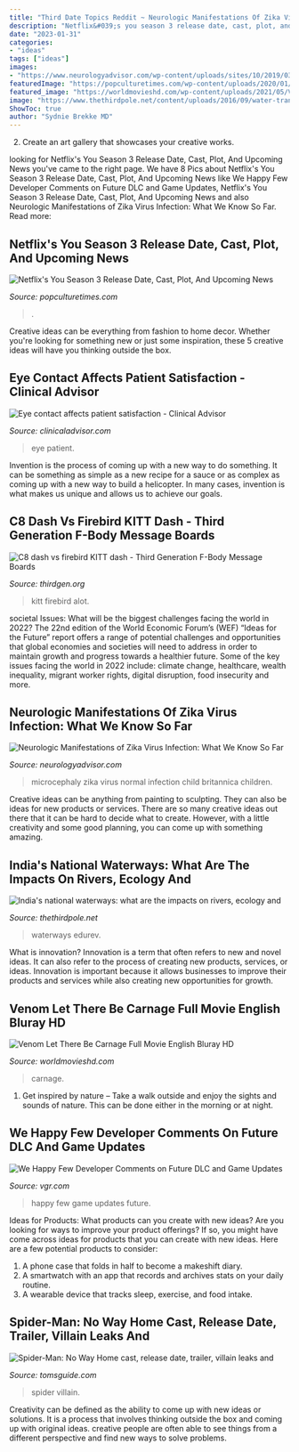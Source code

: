 ```yaml
---
title: "Third Date Topics Reddit ~ Neurologic Manifestations Of Zika Virus Infection: What We Know So Far"
description: "Netflix&#039;s you season 3 release date, cast, plot, and upcoming news"
date: "2023-01-31"
categories:
- "ideas"
tags: ["ideas"]
images:
- "https://www.neurologyadvisor.com/wp-content/uploads/sites/10/2019/03/zika.microcephaly_SH_372823891.jpg"
featuredImage: "https://popculturetimes.com/wp-content/uploads/2020/01/You-Season-3.jpg"
featured_image: "https://worldmovieshd.com/wp-content/uploads/2021/05/Venom-Let-There-Be-Carnage-1.jpg"
image: "https://www.thethirdpole.net/content/uploads/2016/09/water-transport.jpg"
ShowToc: true
author: "Sydnie Brekke MD"
---
```



2. Create an art gallery that showcases your creative works.

	

		
looking for Netflix&#039;s You Season 3 Release Date, Cast, Plot, And Upcoming News you've came to the right page. We have 8 Pics about Netflix&#039;s You Season 3 Release Date, Cast, Plot, And Upcoming News like We Happy Few Developer Comments on Future DLC and Game Updates, Netflix&#039;s You Season 3 Release Date, Cast, Plot, And Upcoming News and also Neurologic Manifestations of Zika Virus Infection: What We Know So Far. Read more:
		
    
## Netflix&#039;s You Season 3 Release Date, Cast, Plot, And Upcoming News

<img loading=lazy src="https://popculturetimes.com/wp-content/uploads/2020/01/You-Season-3.jpg" onerror="this.onerror=null;this.src='https://tse2.mm.bing.net/th?id=OIP.4NOk6OICozTirJs1Pg6POAHaE8&amp;pid=15.1';" alt="Netflix&#039;s You Season 3 Release Date, Cast, Plot, And Upcoming News">

_Source: popculturetimes.com_

>. 

	

Creative ideas can be everything from fashion to home decor. Whether you're looking for something new or just some inspiration, these 5 creative ideas will have you thinking outside the box.

    
## Eye Contact Affects Patient Satisfaction - Clinical Advisor

<img loading=lazy src="https://www.clinicaladvisor.com/wp-content/uploads/sites/11/2018/12/eyecontact_1013webexclusives_478820.jpg" onerror="this.onerror=null;this.src='https://tse4.mm.bing.net/th?id=OIP.zNZrPfxB3oyfpHXcWqX99gHaEQ&amp;pid=15.1';" alt="Eye contact affects patient satisfaction - Clinical Advisor">

_Source: clinicaladvisor.com_

>eye patient. 

	

Invention is the process of coming up with a new way to do something. It can be something as simple as a new recipe for a sauce or as complex as coming up with a new way to build a helicopter. In many cases, invention is what makes us unique and allows us to achieve our goals.

    
## C8 Dash Vs Firebird KITT Dash - Third Generation F-Body Message Boards

<img loading=lazy src="https://cimg3.ibsrv.net/gimg/www.thirdgen.org-vbulletin/1564x1564/img_20190810_192456_003_5016103185c100c0e926c13507eb73c785bacbf8.jpg" onerror="this.onerror=null;this.src='https://tse1.mm.bing.net/th?id=OIP.jXGYAQcaupBYq8qJUpGXTgHaHa&amp;pid=15.1';" alt="C8 dash vs firebird KITT dash - Third Generation F-Body Message Boards">

_Source: thirdgen.org_

>kitt firebird alot. 

	

societal Issues: What will be the biggest challenges facing the world in 2022?
The 22nd edition of the World Economic Forum’s (WEF) “Ideas for the Future” report offers a range of potential challenges and opportunities that global economies and societies will need to address in order to maintain growth and progress towards a healthier future. Some of the key issues facing the world in 2022 include: climate change, healthcare, wealth inequality, migrant worker rights, digital disruption, food insecurity and more.

    
## Neurologic Manifestations Of Zika Virus Infection: What We Know So Far

<img loading=lazy src="https://www.neurologyadvisor.com/wp-content/uploads/sites/10/2019/03/zika.microcephaly_SH_372823891.jpg" onerror="this.onerror=null;this.src='https://tse1.mm.bing.net/th?id=OIP.CEATv1al2XbeON4cRQae1gHaFj&amp;pid=15.1';" alt="Neurologic Manifestations of Zika Virus Infection: What We Know So Far">

_Source: neurologyadvisor.com_

>microcephaly zika virus normal infection child britannica children. 

	

Creative ideas can be anything from painting to sculpting. They can also be ideas for new products or services. There are so many creative ideas out there that it can be hard to decide what to create. However, with a little creativity and some good planning, you can come up with something amazing.

    
## India&#039;s National Waterways: What Are The Impacts On Rivers, Ecology And

<img loading=lazy src="https://www.thethirdpole.net/content/uploads/2016/09/water-transport.jpg" onerror="this.onerror=null;this.src='https://tse2.mm.bing.net/th?id=OIP.y2eeOEjmJa5nkMVeF8zlZQHaE8&amp;pid=15.1';" alt="India&#039;s national waterways: what are the impacts on rivers, ecology and">

_Source: thethirdpole.net_

>waterways edurev. 

	

What is innovation?
Innovation is a term that often refers to new and novel ideas. It can also refer to the process of creating new products, services, or ideas. Innovation is important because it allows businesses to improve their products and services while also creating new opportunities for growth.

    
## Venom Let There Be Carnage Full Movie English Bluray HD

<img loading=lazy src="https://worldmovieshd.com/wp-content/uploads/2021/05/Venom-Let-There-Be-Carnage-1.jpg" onerror="this.onerror=null;this.src='https://tse1.mm.bing.net/th?id=OIP.v-Mvtl4XMskjxdQmFmnEEwHaEK&amp;pid=15.1';" alt="Venom Let There Be Carnage Full Movie English Bluray HD">

_Source: worldmovieshd.com_

>carnage. 

	

1. Get inspired by nature – Take a walk outside and enjoy the sights and sounds of nature. This can be done either in the morning or at night.

    
## We Happy Few Developer Comments On Future DLC And Game Updates

<img loading=lazy src="https://www.vgr.com/wp-content/uploads/2018/08/we-happy-few-future-updates-2.jpg" onerror="this.onerror=null;this.src='https://tse4.mm.bing.net/th?id=OIP.KumQuMSn5xCm5oP6SH78XAHaEK&amp;pid=15.1';" alt="We Happy Few Developer Comments on Future DLC and Game Updates">

_Source: vgr.com_

>happy few game updates future. 

	

Ideas for Products: What products can you create with new ideas?
Are you looking for ways to improve your product offerings? If so, you might have come across ideas for products that you can create with new ideas. Here are a few potential products to consider: 
1. A phone case that folds in half to become a makeshift diary.
2. A smartwatch with an app that records and archives stats on your daily routine.
3. A wearable device that tracks sleep, exercise, and food intake.

    
## Spider-Man: No Way Home Cast, Release Date, Trailer, Villain Leaks And

<img loading=lazy src="https://cdn.mos.cms.futurecdn.net/BJ6eGCynfBLqLexxQ9ZGBb-1200-80.jpg" onerror="this.onerror=null;this.src='https://tse1.mm.bing.net/th?id=OIP.EOenmrAiW2ojffuVdRolyQHaEK&amp;pid=15.1';" alt="Spider-Man: No Way Home cast, release date, trailer, villain leaks and">

_Source: tomsguide.com_

>spider villain. 

	

Creativity can be defined as the ability to come up with new ideas or solutions. It is a process that involves thinking outside the box and coming up with original ideas. creative people are often able to see things from a different perspective and find new ways to solve problems.


